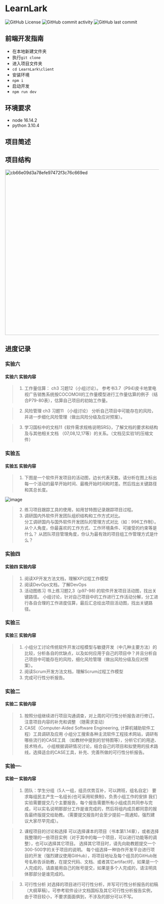 # LearnLark

![GitHub License](https://img.shields.io/github/license/Larrtroffen/LearnLark)
![GitHub commit activity](https://img.shields.io/github/commit-activity/w/Larrtroffen/LearnLark)
![GitHub last commit](https://img.shields.io/github/last-commit/Larrtroffen/LearnLark)

## 前端开发指南

- 在本地新建文件夹
- 执行`git clone`
- 进入项目文件夹
- `cd LearnLark\client`
- 安装环境
- `npm i`
- 启动开发
- `npm run dev`

## 环境要求
- node 16.14.2
- python 3.10.4

## 项目简述

## 项目结构

<img width="543" alt="cb66e09d3a78efe97472f3c76c669ed" src="https://github.com/Larrtroffen/LearnLark/assets/118495925/b67cc8bf-6c9c-42b2-aee5-729cd7f611c2">

## 进度记录

### 实验六

#### 实验六 实验内容

>1. 工作量估算：
>ch3 习题12（小组讨论）。
>参考书3.7（P94)皮卡地里电视广告销售系统按COCOMOII的工作量模型进行工作量估算的例子（结合P79-80表），估算自己项目的初始工作量。

>2. 风险管理
>   ch3 习题11 （小组讨论）
>   分析自己项目中可能存在的风险，并进一步细化风险管理（做出风险分级及应对预案）。

>3. 学习国标中的文档11《软件需求规格说明SRS》，了解文档的要求和结构及与其他相关文档 （07,08,12,17等）的关系。（文档见实验1的压缩文件）

### 实验五

#### 实验五 实验内容
>1. 下图是一个软件开发项目的活动图，边长代表天数。请分析在图上标出每一个活动的最早开始时间、最晚开始时间和时差。然后找出关键路径和其总长度。

 ![image](https://github.com/Larrtroffen/LearnLark/assets/149639055/4b45770b-5ade-499a-86d5-08be409d040a)
   
>2. 练习项目跟踪工具的使用，如用甘特图记录跟踪项目过程。
>3. 调研国内外软件开发团队组织结构和工作方式对比。   
   分工调研国内与国外软件开发团队的管理方式对比（如：996工作制）。
   从个人角度，你最喜欢的工作方式、工作环境条件、可接受的约束等是什么？
   从团队项目管理角度，你认为最有效的项目组工作管理方式是什么？

### 实验四

#### 实验四 实验内容

>1. 阅读XP开发方法文档，理解XP过程工作模型   
>2. 阅读DevOps文档，了解DevOps
>3. 活动图练习
>   书上练习题2,3（p97-98) 的软件开发项目活动图，找出关键路径。
>   小组讨论，针对自己项目中的工作进行工作活动分解，分工进行各自合理的工作进度估算，最后汇总绘出项目活动图，找出关键路径。


### 实验三

#### 实验三 实验内容

>1. 小组分工讨论传统软件开发过程模型与敏捷开发（中几种主要方法）的比较，分析各自的优缺点，以及如何应用于自己的项目中？并且分析自己项目中可能存在的风险，细化风险管理（做出风险分级及应对预案）。
>2. 阅读Scrum开发方法文档，理解Scrum过程工作模型   
>3. 完成可行性分析报告。


### 实验二

#### 实验二 实验内容

>1. 按照分组继续进行项目沟通调查，对上周的可行性分析报告进行修订。
   注意项目内容的补充和调整 （随需求变动）
>2. CASE（Computer-Aided Software Engineering, 计算机辅助软件工程）工具调研及应用
>   小组分工搜索各种主流软件工程技术网站，调研有哪些流行的CASE工具 （如教材中提到的甘特图等），分析它们的用途、技术特点。
>   小组根据调研情况讨论，结合自己的项目和拟使用的技术路线，选择适合的CASE工具，补充、完善所做的可行性分析报告。 

### 实验一·

#### 实验一 实验内容

>1. 团队：学生分组（5人一组，组员优势互补，可以跨班，组名自定）
>   要求每组民主产生一名组长(也可采用轮换制)，负责小组工作的安排
>   我们实验需要提交几个主要报告，每个报告需要所有小组成员共同参与完成，可以实名说明那部分工作是谁完成的，然后将组内成员都同意的报告最终版提交给助教。（需要提交报告时会至少提前一周通知，强烈建议大家尽早完成）。

>2. 课程项目的讨论和选择
>   可以选择课本的项目（书本第1.14章），或者选择我整理的一些项目实例（对于其中的每一个项目，可以进行功能等的调整），也可以选择其它项目。
>   选择其它项目时，请先向助教题提交一个300-500字的关于项目的说明。
>   每个组选择一种协作开发平台进行项目的开发（强烈建议使用GitHub），将项目地址及每个组员的GitHub账号名称告诉助教，在提交代码、文档、或者其它artifact时，如果是一个人完成的，请直接用自己的账号提交，如果是多个人完成的，请注明具体那部分是谁完成的。

>3. 可行性分析
>   对选择的项目进行可行性分析，并写可行性分析报告的初稿 （大纲草稿）。可参考软件设计文档国标及其它可行性分析报告实例，由于项目较小，不要求面面俱到，不涉及的部分可以不写。



